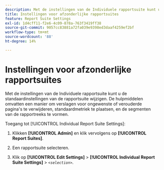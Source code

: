 ```yaml
---
description: Met de instellingen van de Individuele rapportsuite kunt u de standaardinstellingen van de rapportsuite wijzigen. De hulpmiddelen omvatten een manier om verslagen voor ongewenste of verouderde pagina's te verwijderen, standaardmetriek te plaatsen, en de segmenten van de rapportreeks te vormen.
title: Instellingen voor afzonderlijke rapportsuites
feature: Report Suite Settings
exl-id: 1d4cff11-f2e6-4c09-878a-763f3419ff38
source-git-commit: 9057cc83881a72fa039e9398ed3daaf4259ef2bf
workflow-type: tm+mt
source-wordcount: '88'
ht-degree: 14%

---
```


# Instellingen voor afzonderlijke rapportsuites

Met de instellingen van de Individuele rapportsuite kunt u de standaardinstellingen van de rapportsuite wijzigen. De hulpmiddelen omvatten een manier om verslagen voor ongewenste of verouderde pagina&#39;s te verwijderen, standaardmetriek te plaatsen, en de segmenten van de rapportreeks te vormen.

Toegang tot [!UICONTROL Individual Report Suite Settings]:

1. Klikken **[!UICONTROL Admin]** en klik vervolgens op **[!UICONTROL Report Suites]**.

1. Een rapportsuite selecteren.
1. Klik op **[!UICONTROL Edit Settings]** > **[!UICONTROL Individual Report Suite Settings]** > *`<selection>`*.
